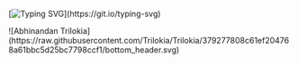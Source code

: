 [![Typing SVG](https://readme-typing-svg.herokuapp.com?color=%2336BCF7&lines=Fala+dev's!;Prazer%2C+sou+o+Nicolas.)](https://git.io/typing-svg)

</p>
![Abhinandan Trilokia](https://raw.githubusercontent.com/Trilokia/Trilokia/379277808c61ef204768a61bbc5d25bc7798ccf1/bottom_header.svg)
<br>
</p>
